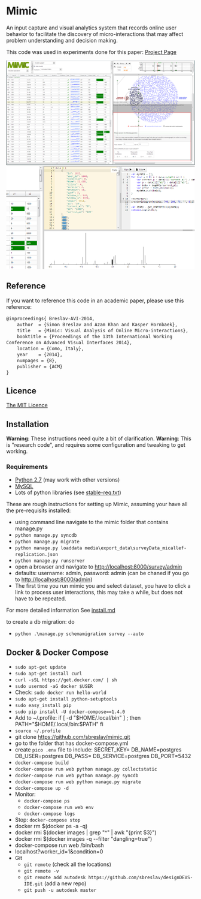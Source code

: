 # Mimic

An input capture and visual analytics system that records online user behavior to facilitate the discovery of micro-interactions that may affect problem understanding and decision making.

This code was used in experiments done for this paper: [Project Page](http://autodeskresearch.com/publications/mimic)

![screenshot](web/docs/screenshot.png)
![screenshot2](web/docs/screenshot2.png)

## Reference

If you want to reference this code in an academic paper, please use this reference:
	
	@inproceedings{ Breslav-AVI-2014,
		author  = {Simon Breslav and Azam Khan and Kasper Hornbaek},
		title   = {Mimic: Visual Analysis of Online Micro-interactions},
		booktitle = {Proceedings of the 13th International Working Conference on Advanced Visual Interfaces 2014},
		location = {Como, Italy},
		year    = {2014},
		numpages = {8},
		publisher = {ACM}
	}

## Licence

[The MIT Licence](https://github.com/sbreslav/mimic/blob/master/LICENSE)

## Installation
**Warning**: These instructions need quite a bit of clarification.
**Warning**: This is "research code", and requires some configuration and tweaking to get working.

### Requirements

* [Python 2.7](https://www.python.org/download/releases/2.7.6) (may work with other versions) 
* [MySQL](http://dev.mysql.com/downloads/mysql/)
* Lots of python libraries (see [stable-req.txt](https://github.com/sbreslav/mimic/blob/master/stable-req.txt))

These are rough instructions for setting up Mimic, assuming your have all the pre-requisits installed:
- using command line navigate to the mimic folder that contains manage.py
- ``python manage.py syncdb``
- ``python manage.py migrate``
- ``python manage.py loaddata media\export_data\surveyData_micallef-replication.json``
- ``python manage.py runserver``
- open a browser and navigate to [http://localhost:8000/survey/admin](http://localhost:8000/survey/admin)
- defaults: username: admin, password: admin (can be chaned if you go to [http://localhost:8000/admin](http://localhost:8000/admin))
- The first time you run mimic you and select dataset, you have to click a link to process user interactions, this may take a while, but does not have to be repeated.


For more detailed information See [install.md](https://github.com/sbreslav/mimic/blob/master/install.md)

to create a db migration: do
- ``python .\manage.py schemamigration survey --auto``

## Docker & Docker Compose
* `sudo apt-get update`
* `sudo apt-get install curl`
* `curl -sSL https://get.docker.com/ | sh`
* `sudo usermod -aG docker $USER`
* Check: `sudo docker run hello-world`
* `sudo apt-get install python-setuptools`
* `sudo easy_install pip`
* `sudo pip install -U docker-compose==1.4.0`
* Add to ~/.profile:
  if [ -d "$HOME/.local/bin" ] ; then
  	PATH="$HOME/.local/bin:$PATH"
  fi
* `source ~/.profile`
* git clone https://github.com/sbreslav/mimic.git
* go to the folder that has docker-compose.yml
* create `pico .env` file to include:
	SECRET_KEY=<key>
	DB_NAME=postgres
	DB_USER=postgres
	DB_PASS=<pass>
	DB_SERVICE=postgres
	DB_PORT=5432
* `docker-compose build`
* `docker-compose run web python manage.py collectstatic`
* `docker-compose run web python manage.py syncdb`
* `docker-compose run web python manage.py migrate`
* `docker-compose up -d`
* Monitor:
	* `docker-compose ps`
	* `docker-compose run web env`
	* `docker-compose logs`
* Stop: `docker-compose stop`
* docker rm $(docker ps -a -q)
* docker rmi $(docker images | grep "^<none>" | awk "{print $3}")
* docker rmi $(docker images -q --filter "dangling=true")
* docker-compose run web /bin/bash
* localhost?worker_id=1&condition=0
* Git
  * `git remote` (check all the locations)
  * `git remote -v`
  * `git remote add autodesk https://github.com/sbreslav/designDEVS-IDE.git` (add a new repo)
  * `git push -u autodesk master`

